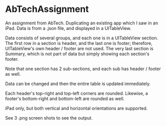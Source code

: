 # AbTechAssignment
An assignment from AbTech. Duplicating an existing app which I saw in an iPad. 
Data is from a .json file, and displayed in a UITableView. 

Data consists of several groups, and each one is in a UITableView section. The first row in a section is header, 
and the last one is footer; therefore, UITableView's own header / footer are not used. The very last section is Summary, 
which is not part of data but simply showing each section's footer. 

Note that one section has 2 sub-sections, and each sub has header / footer as well.

Data can be changed and then the entire table is updated immediately.

Each header's top-right and top-left corners are rounded. Likewise, a footer's bottom-right and bottom-left are rounded as well.

iPad only, but both vertical and horizontal orientations are supported.

See 3 .png screen shots to see the output.
